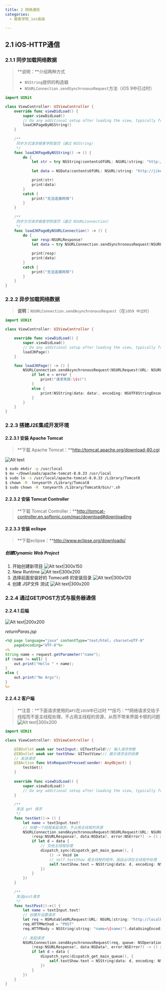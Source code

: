 ```yaml
---
title: 2 网络通信
categories:
  - 极客学院_ios高级

---
```



## 2.1	iOS-HTTP通信

### 2.1.1	同步加载网络数据
>**说明：**介绍两种方式
>+ `NSString`提供的构造器
>+ `NSURLConnection.sendSynchronousRequest`方法（iOS 9中已过时）

```swift
import UIKit

class ViewController: UIViewController {
    override func viewDidLoad() {
        super.viewDidLoad()
        // Do any additional setup after loading the view, typically from a nib.
        loadJKPageByNSString()
    }
    
    /**
     同步方式请求极客学院首页（通过 NSString）
     */
    func loadJKPageByNSString() -> () {
        do {
            let str = try NSString(contentsOfURL: NSURL(string: "http://jikexueyuan.com")!, encoding: NSUTF8StringEncoding)
            
            let data = NSData(contentsOfURL: NSURL(string: "http://jikexueyuan.com")!)

            print(str)
            print(data)
        }
        catch {
            print("无法连接网络")
        }
    }
    
    /**
     同步方式请求极客学院首页（通过 NSURLConnection）
     */
    func loadJKPageByNSURLConnection() -> () {
        do {
            var resp:NSURLResponse?
            let data = try NSURLConnection.sendSynchronousRequest(NSURLRequest(URL: NSURL(string: "http://hikexueyuan.com")!), returningResponse: &resp)

            print(resp)
            print(data)
        }
        catch {
            print("无法连接网络")
        }
    }
}
```


### 2.2.2	异步加载网络数据
>**说明：**`NSURLConnection.sendAsynchronousRequest`（在`iOS9 中过时`）

```swift
import UIKit

class ViewController: UIViewController {

    override func viewDidLoad() {
        super.viewDidLoad()
        // Do any additional setup after loading the view, typically from a nib.
        loadJKPage()
    }

    func loadJKPage() -> () {
        NSURLConnection.sendAsynchronousRequest(NSURLRequest(URL: NSURL(string: "http://jikexueyuan.com")!), queue: NSOperationQueue()) {(resp:NSURLResponse?, data:NSData?, error:NSError?) -> Void in
            if let e = error {
                print("请求失败:\(e)")
            }
            else {
                print(NSString(data: data!, encoding: NSUTF8StringEncoding))
            }
        }
    }
}
```


### 2.2.3 搭建J2E集成开发环境

#### 2.2.3.1	安装 Apache Tomcat
>**下载 Apache Tomcat：**http://tomcat.apache.org/download-80.cgi

![Alt text](http://cdn.mengqingshen.com/img/%E5%B1%8F%E5%B9%95%E5%BF%AB%E7%85%A7%202016-04-21%20%E4%B8%8A%E5%8D%8812.30.32.png)

```bash
$ sudo mkdir -p /usr/local
$ mv ~/Downloads/apache-tomcat-8.0.33 /usr/local
$ sudo ln -s /usr/local/apache-tomcat-8.0.33 /Library/Tomcat8
$ chown -R  tonyearth /Library/Tomcat8
$ sudo chown -R  tonyearth /Library/Tomcat8/bin/*.sh
```

#### 2.2.3.2	安装 Tomcat Controller
>**下载 Tomcat Controller：**http://tomcat-controller.en.softonic.com/mac/download#downloading

#### 2.2.3.3	安装 eclispe
>**下载eclipse：**http://www.eclipse.org/downloads/


##### 创建Dynamic Web Project
1. 开始创建新项目
![Alt text|300x150](http://cdn.mengqingshen.com/img/%E5%B1%8F%E5%B9%95%E5%BF%AB%E7%85%A7%202016-04-21%20%E4%B8%8A%E5%8D%8812.35.45.png)
2. New Runtime
![Alt text|300x200](http://cdn.mengqingshen.com/img/%E5%B1%8F%E5%B9%95%E5%BF%AB%E7%85%A7%202016-04-21%20%E4%B8%8A%E5%8D%8812.35.56.png)
3. 选择前面安装好的 Tomecat8 的安装目录
![Alt text|300x120](http://cdn.mengqingshen.com/img/%E5%B1%8F%E5%B9%95%E5%BF%AB%E7%85%A7%202016-04-21%20%E4%B8%8A%E5%8D%8812.35.17.png)
4. 创建 JSP文件 测试
![Alt text|300x200](http://cdn.mengqingshen.com/img/%E5%B1%8F%E5%B9%95%E5%BF%AB%E7%85%A7%202016-04-21%20%E4%B8%8A%E5%8D%8812.39.14.png)


### 2.2.4	通过GET/POST方式与服务器通信

#### 2.2.4.1	后端
![Alt text|200x200](http://cdn.mengqingshen.com/img/1461253557430.png)

*returnParas.jsp*

```jsp
<%@ page language="java" contentType="text/html; charset=UTF-8"
    pageEncoding="UTF-8"%>
<%
String name = request.getParameter("name");
if (name != null) {
	out.print("Hello " + name);
}
else {
	out.print("No Args");
}
%>
```


#### 2.2.4.2	客户端
>**注意：**下面请求使用的`API`在`iOS9`中已过时
>**技巧：**网络请求交给子线程而不是主线程处理，不占用主线程的资源，从而不带来界面卡顿的问题
![Alt text|300x200](http://cdn.mengqingshen.com/img/1462710986603_get.gif)

```swift
import UIKit

class ViewController: UIViewController {

    @IBOutlet weak var textInput: UITextField!// 输入请求参数
    @IBOutlet weak var textShow: UITextView!// 展示请求会的结果
    // 发送请求
    @IBAction func btnRequestPressed(sender: AnyObject) {
        testGet()
    }
    
    override func viewDidLoad() {
        super.viewDidLoad()
        // Do any additional setup after loading the view, typically from a nib.
    }
    
    /**
     发送 get 请求
     */
    func testGet()-> () {
        let name = textInput.text!
        // 创建一个线程发起请求，不占用主线程的资源
        NSURLConnection.sendAsynchronousRequest(NSURLRequest(URL: NSURL(string: "http://localhost:8080/MyServer/returnParas.jsp?name=\(name)")!), queue: NSOperationQueue(), completionHandler: {
            (resp:NSURLResponse?, data:NSData?, error:NSError?) -> () in
            if let d = data {
                // 交给主线程处理
                dispatch_sync(dispatch_get_main_queue(), {
                    () -> Void in
                    // self.textShow 是主线程的控件，因此必须在主线程中处理
                    self.textShow.text = NSString(data: d, encoding: NSUTF8StringEncoding)! as String
                })
            }
        })
    }
    
    /**
     发送post请求
     */
    func testPost()->() {
        let name = textInput.text!
        // 创建并设置请求
        let req = NSMutableURLRequest(URL: NSURL(string: "http://localhost:8080/MyServer/returnParas.jsp")!)
        req.HTTPMethod = "POST"
        req.HTTPBody = NSString(string: "name=\(name)").dataUsingEncoding(NSUTF8StringEncoding)
        
        // 发起请求
        NSURLConnection.sendAsynchronousRequest(req, queue: NSOperationQueue(), completionHandler: {
            (resp:NSURLResponse?, data:NSData?, error:NSError?) -> () in
            if let d = data {
                dispatch_sync(dispatch_get_main_queue(), {
                    self.textShow.text = NSString(data: d, encoding: NSUTF8StringEncoding)! as String
                })
            }
        })
    }
}
```


